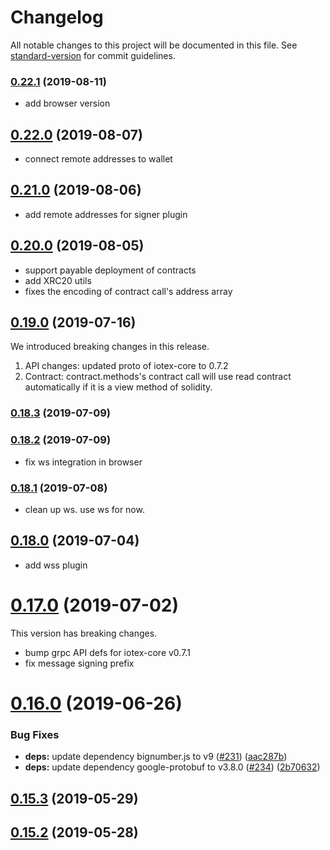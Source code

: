 # Changelog

All notable changes to this project will be documented in this file. See [standard-version](https://github.com/conventional-changelog/standard-version) for commit guidelines.

### [0.22.1](https://github.com/iotexproject/iotex-antenna/compare/v0.18.3...v0.22.1) (2019-08-11)

- add browser version

## [0.22.0](https://github.com/iotexproject/iotex-antenna/compare/v0.18.3...v0.22.0) (2019-08-07)

- connect remote addresses to wallet

## [0.21.0](https://github.com/iotexproject/iotex-antenna/compare/v0.18.3...v0.21.0) (2019-08-06)

- add remote addresses for signer plugin

## [0.20.0](https://github.com/iotexproject/iotex-antenna/compare/v0.18.3...v0.20.0) (2019-08-05)

- support payable deployment of contracts
- add XRC20 utils
- fixes the encoding of contract call's address array

## [0.19.0](https://github.com/iotexproject/iotex-antenna/compare/v0.18.3...v0.19.0) (2019-07-16)

We introduced breaking changes in this release.

1. API changes: updated proto of iotex-core to 0.7.2
2. Contract: contract.methods's contract call will use read contract automatically if it is a view method of solidity.

### [0.18.3](https://github.com/iotexproject/iotex-antenna/compare/v0.16.0...v0.18.3) (2019-07-09)

### [0.18.2](https://github.com/iotexproject/iotex-antenna/compare/v0.16.0...v0.18.2) (2019-07-09)

- fix ws integration in browser

### [0.18.1](https://github.com/iotexproject/iotex-antenna/compare/v0.16.0...v0.18.1) (2019-07-08)

- clean up ws. use ws for now.

## [0.18.0](https://github.com/iotexproject/iotex-antenna/compare/v0.16.0...v0.18.0) (2019-07-04)

- add wss plugin

# [0.17.0](https://github.com/iotexproject/iotex-antenna/compare/v0.16.0...v0.17.0) (2019-07-02)

This version has breaking changes.

- bump grpc API defs for iotex-core v0.7.1
- fix message signing prefix

# [0.16.0](https://github.com/iotexproject/iotex-antenna/compare/v0.15.3...v0.16.0) (2019-06-26)

### Bug Fixes

- **deps:** update dependency bignumber.js to v9 ([#231](https://github.com/iotexproject/iotex-antenna/issues/231)) ([aac287b](https://github.com/iotexproject/iotex-antenna/commit/aac287b))
- **deps:** update dependency google-protobuf to v3.8.0 ([#234](https://github.com/iotexproject/iotex-antenna/issues/234)) ([2b70632](https://github.com/iotexproject/iotex-antenna/commit/2b70632))

## [0.15.3](https://github.com/iotexproject/iotex-antenna/compare/v0.15.2...v0.15.3) (2019-05-29)

## [0.15.2](https://github.com/puncsky/template_website/compare/v0.15.1...v0.15.2) (2019-05-28)
